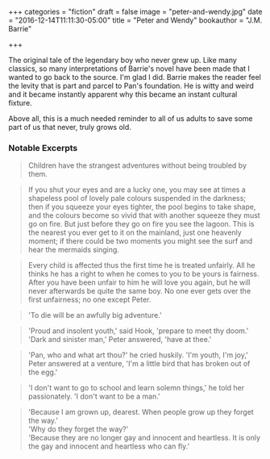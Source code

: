 +++
categories = "fiction"
draft = false
image = "peter-and-wendy.jpg"
date = "2016-12-14T11:11:30-05:00"
title = "Peter and Wendy"
bookauthor = "J.M. Barrie"

+++

The original tale of the legendary boy who never grew up. Like many classics, so many interpretations of Barrie's novel have been made that I wanted to go back to the source. I'm glad I did. Barrie makes the reader feel the levity that is part and parcel to Pan's foundation. He is witty and weird and it became instantly apparent why this became an instant cultural fixture.

Above all, this is a much needed reminder to all of us adults to save some part of us that never, truly grows old.

### Notable Excerpts

> Children have the strangest adventures without being troubled by them.

<div></div>

>If you shut your eyes and are a lucky one, you may see at times a shapeless pool of lovely pale colours suspended in the darkness; then if you squeeze your eyes tighter, the pool begins to take shape, and the colours become so vivid that with another squeeze they must go on fire. But just before they go on fire you see the lagoon. This is the nearest you ever get to it on the mainland, just one heavenly moment; if there could be two moments you might see the surf and hear the mermaids singing.

<div></div>

>Every child is affected thus the first time he is treated unfairly. All he thinks he has a right to when he comes to you to be yours is fairness. After you have been unfair to him he will love you again, but he will never afterwards be quite the same boy. No one ever gets over the first unfairness; no one except Peter.

<div></div>

>'To die will be an awfully big adventure.'

<div></div>

>'Proud and insolent youth,' said Hook, 'prepare to meet thy doom.' 'Dark and sinister man,' Peter answered, 'have at thee.'

<div></div>

>'Pan, who and what art thou?' he cried huskily. 'I'm youth, I'm joy,' Peter answered at a venture, 'I'm a little bird that has broken out of the egg.'

<div></div>

>'I don't want to go to school and learn solemn things,' he told her passionately. 'I don't want to be a man.'

<div></div>

>'Because I am grown up, dearest. When people grow up they forget the way.'<br>'Why do they forget the way?'<br>'Because they are no longer gay and innocent and heartless. It is only the gay and innocent and heartless who can fly.'
